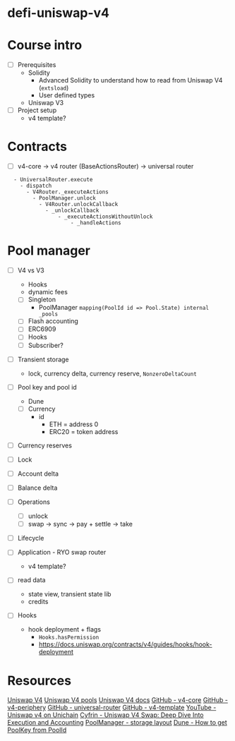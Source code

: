 # defi-uniswap-v4

# Course intro

- [ ] Prerequisites
  - Solidity
    - Advanced Solidity to understand how to read from Uniswap V4 (`extsload`)
    - User defined types
  - Uniswap V3
- [ ] Project setup
  - v4 template?

# Contracts

- [ ] v4-core -> v4 router (BaseActionsRouter) -> universal router

```
  - UniversalRouter.execute
    - dispatch
      - V4Router._executeActions
        - PoolManager.unlock
          - V4Router.unlockCallback
            - _unlockCallback
                - _executeActionsWithoutUnlock
                    - _handleActions
```

# Pool manager

- [ ] V4 vs V3
  - Hooks
  - dynamic fees
  - [ ] Singleton
    - PoolManager `mapping(PoolId id => Pool.State) internal _pools`
  - [ ] Flash accounting
  - [ ] ERC6909
  - [ ] Hooks
  - [ ] Subscriber?

- [ ] Transient storage
  - lock, currency delta, currency reserve, `NonzeroDeltaCount`
- [ ] Pool key and pool id
  - Dune
  - [ ] Currency
    - id
      - ETH = address 0
      - ERC20 = token address
- [ ] Currency reserves
- [ ] Lock
- [ ] Account delta
- [ ] Balance delta
- [ ] Operations
  - [ ] unlock
  - [ ] swap -> sync -> pay + settle -> take
- [ ] Lifecycle
- [ ] Application - RYO swap router
  - v4 template?

- [ ] read data
  - state view, transient state lib
  - credits

- [ ] Hooks
  - hook deployment + flags
    - `Hooks.hasPermission`
    - https://docs.uniswap.org/contracts/v4/guides/hooks/hook-deployment

# Resources

[Uniswap V4](https://v4.uniswap.org/)
[Uniswap V4 pools](https://app.uniswap.org/explore/pools)
[Uniswap V4 docs](https://docs.uniswap.org/contracts/v4/overview)
[GitHub - v4-core](https://github.com/Uniswap/v4-core)
[GitHub - v4-periphery](https://github.com/Uniswap/v4-periphery)
[GitHub - universal-router](https://github.com/Uniswap/universal-router)
[GitHub - v4-template](https://github.com/uniswapfoundation/v4-template)
[YouTube - Uniswap v4 on Unichain](https://www.youtube.com/watch?v=ZisqLqbakfM)
[Cyfrin - Uniswap V4 Swap: Deep Dive Into Execution and Accounting](https://www.cyfrin.io/blog/uniswap-v4-swap-deep-dive-into-execution-and-accounting)
[PoolManager - storage layout](https://www.evm.codes/contract?address=0x000000000004444c5dc75cb358380d2e3de08a90)
[Dune - How to get PoolKey from PoolId](https://dune.com/queries/5671549?category=decoded_project&namespace=uniswap_v4&blockchain=ethereum&contract=PoolManager&blockchains=ethereum&id=uniswap_v4_ethereum.poolmanager_evt_initialize)

